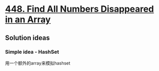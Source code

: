 # [448. Find All Numbers Disappeared in an Array](https://leetcode.com/problems/find-all-numbers-disappeared-in-an-array/)

## Solution ideas

### Simple idea - HashSet
用一个额外的array来模拟hashset